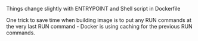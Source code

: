 Things change slightly with ENTRYPOINT and Shell script in Dockerfile 

One trick to save time when building image is to put any RUN commands at the very last RUN command - Docker is using caching for the previous RUN commands.
